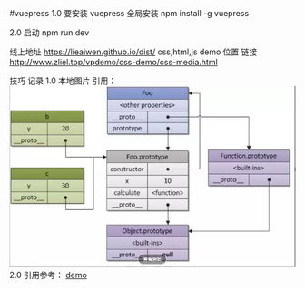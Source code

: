 
#vuepress
1.0 要安装 vuepress 全局安装
npm install -g vuepress

2.0 启动
npm run dev

线上地址
https://lieaiwen.github.io/dist/
css,html,js demo 位置
链接
http://www.zliel.top/vpdemo/css-demo/css-media.html

技巧 记录
1.0 本地图片 引用： ![avatar](/images/proto.jpg)
2.0 引用参考：  [demo](http://www.zliel.top/vpdemo/css-demo/position/p1.html)<br>


